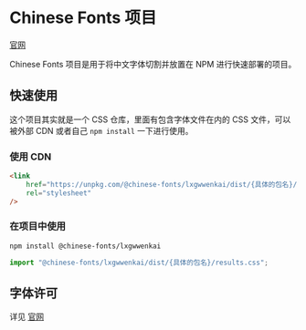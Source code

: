 # Chinese Fonts 项目

[官网](https://chinese-font.netlify.app/#/fonts/lxgwwenkai)

Chinese Fonts 项目是用于将中文字体切割并放置在 NPM 进行快速部署的项目。

## 快速使用

这个项目其实就是一个 CSS 仓库，里面有包含字体文件在内的 CSS 文件，可以被外部 CDN 或者自己 `npm install` 一下进行使用。

### 使用 CDN

```html
<link
    href="https://unpkg.com/@chinese-fonts/lxgwwenkai/dist/{具体的包名}/results.css"
    rel="stylesheet"
/>
```

### 在项目中使用

```sh
npm install @chinese-fonts/lxgwwenkai
```

```ts
import "@chinese-fonts/lxgwwenkai/dist/{具体的包名}/results.css";
```

## 字体许可

详见 [官网](https://chinese-font.netlify.app/#/fonts/lxgwwenkai)
